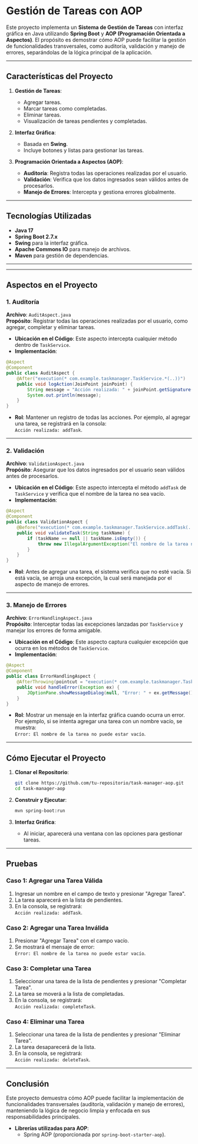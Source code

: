 
# **Gestión de Tareas con AOP**

Este proyecto implementa un **Sistema de Gestión de Tareas** con interfaz gráfica en Java utilizando **Spring Boot** y **AOP (Programación Orientada a Aspectos)**. El propósito es demostrar cómo AOP puede facilitar la gestión de funcionalidades transversales, como auditoría, validación y manejo de errores, separándolas de la lógica principal de la aplicación.

---

## **Características del Proyecto**

1. **Gestión de Tareas**:
    - Agregar tareas.
    - Marcar tareas como completadas.
    - Eliminar tareas.
    - Visualización de tareas pendientes y completadas.

2. **Interfaz Gráfica**:
    - Basada en **Swing**.
    - Incluye botones y listas para gestionar las tareas.

3. **Programación Orientada a Aspectos (AOP)**:
    - **Auditoría**: Registra todas las operaciones realizadas por el usuario.
    - **Validación**: Verifica que los datos ingresados sean válidos antes de procesarlos.
    - **Manejo de Errores**: Intercepta y gestiona errores globalmente.

---

## **Tecnologías Utilizadas**

- **Java 17**
- **Spring Boot 2.7.x**
- **Swing** para la interfaz gráfica.
- **Apache Commons IO** para manejo de archivos.
- **Maven** para gestión de dependencias.

---
<!--
## **Estructura del Proyecto**

```
src/main/java/com/example/taskmanager/
├── TaskManagerApp.java       // Clase principal que inicializa la aplicación
├── TaskManagerGUI.java       // Interfaz gráfica de la aplicación
├── TaskService.java          // Lógica de negocio para gestionar tareas
├── aspects/
│   ├── AuditAspect.java      // Aspecto para registrar acciones
│   ├── ValidationAspect.java // Aspecto para validar datos
│   └── ErrorHandlingAspect.java // Aspecto para gestionar errores
```
-->
---

## **Aspectos en el Proyecto**

### **1. Auditoría**

**Archivo**: `AuditAspect.java`  
**Propósito**: Registrar todas las operaciones realizadas por el usuario, como agregar, completar y eliminar tareas.

- **Ubicación en el Código**: Este aspecto intercepta cualquier método dentro de `TaskService`.
- **Implementación**:

```java
@Aspect
@Component
public class AuditAspect {
    @After("execution(* com.example.taskmanager.TaskService.*(..))")
    public void logAction(JoinPoint joinPoint) {
        String message = "Acción realizada: " + joinPoint.getSignature().getName();
        System.out.println(message);
    }
}
```

- **Rol**: Mantener un registro de todas las acciones. Por ejemplo, al agregar una tarea, se registrará en la consola:  
  `Acción realizada: addTask`.

---

### **2. Validación**

**Archivo**: `ValidationAspect.java`  
**Propósito**: Asegurar que los datos ingresados por el usuario sean válidos antes de procesarlos.

- **Ubicación en el Código**: Este aspecto intercepta el método `addTask` de `TaskService` y verifica que el nombre de la tarea no sea vacío.
- **Implementación**:

```java
@Aspect
@Component
public class ValidationAspect {
    @Before("execution(* com.example.taskmanager.TaskService.addTask(..)) && args(taskName)")
    public void validateTask(String taskName) {
        if (taskName == null || taskName.isEmpty()) {
            throw new IllegalArgumentException("El nombre de la tarea no puede estar vacío");
        }
    }
}
```

- **Rol**: Antes de agregar una tarea, el sistema verifica que no esté vacía. Si está vacía, se arroja una excepción, la cual será manejada por el aspecto de manejo de errores.

---

### **3. Manejo de Errores**

**Archivo**: `ErrorHandlingAspect.java`  
**Propósito**: Interceptar todas las excepciones lanzadas por `TaskService` y manejar los errores de forma amigable.

- **Ubicación en el Código**: Este aspecto captura cualquier excepción que ocurra en los métodos de `TaskService`.
- **Implementación**:

```java
@Aspect
@Component
public class ErrorHandlingAspect {
    @AfterThrowing(pointcut = "execution(* com.example.taskmanager.TaskService.*(..))", throwing = "ex")
    public void handleError(Exception ex) {
        JOptionPane.showMessageDialog(null, "Error: " + ex.getMessage(), "Error", JOptionPane.ERROR_MESSAGE);
    }
}
```

- **Rol**: Mostrar un mensaje en la interfaz gráfica cuando ocurra un error. Por ejemplo, si se intenta agregar una tarea con un nombre vacío, se muestra:  
  `Error: El nombre de la tarea no puede estar vacío`.

---

## **Cómo Ejecutar el Proyecto**

1. **Clonar el Repositorio**:

   ```bash
   git clone https://github.com/tu-repositorio/task-manager-aop.git
   cd task-manager-aop
   ```

2. **Construir y Ejecutar**:

   ```bash
   mvn spring-boot:run
   ```

3. **Interfaz Gráfica**:
    - Al iniciar, aparecerá una ventana con las opciones para gestionar tareas.

---

## **Pruebas**

### **Caso 1: Agregar una Tarea Válida**

1. Ingresar un nombre en el campo de texto y presionar "Agregar Tarea".
2. La tarea aparecerá en la lista de pendientes.
3. En la consola, se registrará:  
   `Acción realizada: addTask`.

### **Caso 2: Agregar una Tarea Inválida**

1. Presionar "Agregar Tarea" con el campo vacío.
2. Se mostrará el mensaje de error:  
   `Error: El nombre de la tarea no puede estar vacío`.

### **Caso 3: Completar una Tarea**

1. Seleccionar una tarea de la lista de pendientes y presionar "Completar Tarea".
2. La tarea se moverá a la lista de completadas.
3. En la consola, se registrará:  
   `Acción realizada: completeTask`.

### **Caso 4: Eliminar una Tarea**

1. Seleccionar una tarea de la lista de pendientes y presionar "Eliminar Tarea".
2. La tarea desaparecerá de la lista.
3. En la consola, se registrará:  
   `Acción realizada: deleteTask`.

---

## **Conclusión**

Este proyecto demuestra cómo AOP puede facilitar la implementación de funcionalidades transversales (auditoría, validación y manejo de errores), manteniendo la lógica de negocio limpia y enfocada en sus responsabilidades principales.

- **Librerías utilizadas para AOP**:
    - Spring AOP (proporcionada por `spring-boot-starter-aop`).
